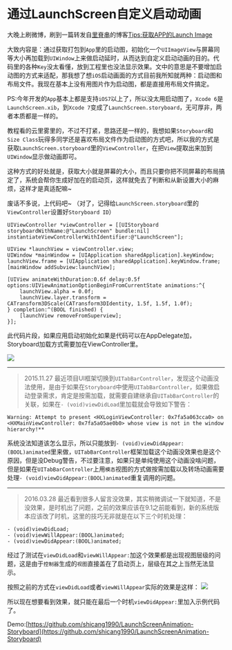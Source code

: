 # 通过LaunchScreen自定义启动动画

大晚上刷微博，刷到一篇转发自[里脊串](http://adad184.com/)的博客[Tips:获取APP的Launch Image](http://adad184.com/2015/10/15/tips-access-current-launch-image/)

大致内容是：通过获取打包到`App`里的启动图，初始化一个`UIImageView`与屏幕同等大小再加载到`UIWindow`上来做启动延时，从而达到自定义启动动画的目的。代码里的各种`Key`没太看懂，放到工程里也没法显示效果。文中的意思是不要增加启动图的方式来适配，那我想了想`iOS`启动画面的方式目前我所知就两种：启动图和布局文件。我现在基本上没有用图片作为启动图，都是直接用布局文件搞定。

PS:今年开发的`App`基本上都是支持`iOS7`以上了，所以没太用启动图了，`Xcode 6`是`LaunchScreen.xib`，到`Xcode 7`变成了`LaunchScreen.storyboard`，无可厚非，两者本质都是一样的。

教程看的云里雾里的，不过不打紧，思路还是一样的，我想如果`Storyboard`和`Size Class`玩得多同学还是喜欢布局文件作为启动图的方式吧，所以我的方式是获取`LaunchScreen.storyboard`里的`ViewController`，在把`View`提取出来加到`UIWindow`显示做动画即可。

这种方式的好处就是，获取大小就是屏幕的大小，而且只要你把不同屏幕的布局搞定了，系统会帮你生成好加在的启动页，这样就免去了判断和从新设置大小的麻烦，这样才是真适配嘛~

废话不多说，上代码吧~
（对了，记得给`LaunchScreen.storyboard`里的`ViewController`设置好`Storyboard ID`）

```objc
UIViewController *viewController = [[UIStoryboard storyboardWithName:@"LaunchScreen" bundle:nil] instantiateViewControllerWithIdentifier:@"LaunchScreen"];

UIView *launchView = viewController.view;
UIWindow *mainWindow = [UIApplication sharedApplication].keyWindow;
launchView.frame = [UIApplication sharedApplication].keyWindow.frame;
[mainWindow addSubview:launchView];

[UIView animateWithDuration:0.6f delay:0.5f options:UIViewAnimationOptionBeginFromCurrentState animations:^{
    launchView.alpha = 0.0f;
    launchView.layer.transform = CATransform3DScale(CATransform3DIdentity, 1.5f, 1.5f, 1.0f);
} completion:^(BOOL finished) {
    [launchView removeFromSuperview];
}];
```

此代码片段，如果应用启动初始化如果是代码可以在AppDelegate加，Storyboard加载方式需要加在ViewController里。

![](http://upload-images.jianshu.io/upload_images/311224-de90122b4efd3d63.gif?imageMogr2/auto-orient/strip)

---
>2015.11.27
最近项目UI框架切换到`UITabBarController`，发现这个动画没法使用，是由于如果在`Storyboard`中使用`UITabBarController`，如果做启动登录需求，肯定是按需加载，就需要自建继承自`UITabBarController`的关联，如果在`- (void)viewDidLoad`里加载就会导致如下警告：
```
Warning: Attempt to present <HXLoginViewController: 0x7fa5a063cca0> on <HXMainViewController: 0x7fa5a05ae0b0> whose view is not in the window hierarchy!**
```
系统没法知道该怎么显示，所以只能放到`- (void)viewDidAppear:(BOOL)animated`里来做，`UITabBarController`框架加载这个动画没效果也是这个原因，但是没Debug警告，不过要注意，如果只是单纯使用这个动画没啥问题，但是如果在`UITabBarController`上用`模态`视图的方式做按需加载以及转场动画需要处理`- (void)viewDidAppear:(BOOL)animated`重复调用的问题。

---
>2016.03.28
最近看到很多人留言没效果，其实稍微调试一下就知道，不是没效果，是时机出了问题，之前的效果应该在9.1之前能看到，新的系统版本应该改了时机，这里的技巧无非就是在以下三个时机处理：
```objc
- (void)viewDidLoad;
- (void)viewWillAppear:(BOOL)animated;
- (void)viewDidAppear:(BOOL)animated;
```

经过了测试在`viewDidLoad`和`viewWillAppear:`加这个效果都是出现视图层级的问题，这是由于`控制器`生成的`视图`直接盖在了启动页上，层级在其之上当然无法显示。

按照之前的方式在`viewDidLoad`或者`viewWillAppear`实际的效果是这样：
![](http://upload-images.jianshu.io/upload_images/311224-bcbd799350ccbc33.png?imageMogr2/auto-orient/strip%7CimageView2/2/w/1240)

所以现在想要看到效果，就只能在最后一个时机`viewDidAppear:`里加入示例代码了。

Demo:[https://github.com/shicang1990/LaunchScreenAnimation-Storyboard](https://github.com/shicang1990/LaunchScreenAnimation-Storyboard)
